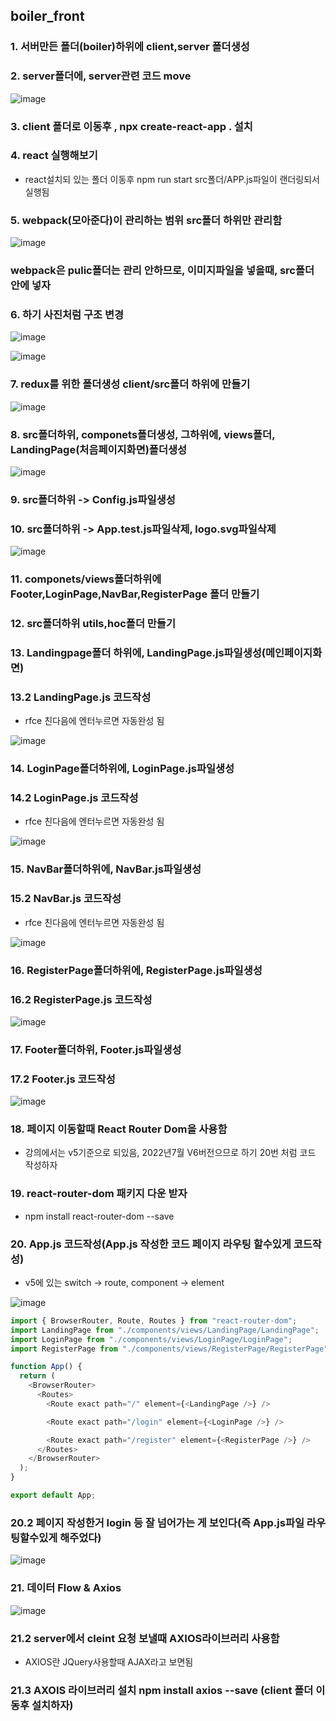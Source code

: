 ## boiler_front

### 1. 서버만든 폴더(boiler)하위에 client,server 폴더생성

### 2. server폴더에, server관련 코드 move

![image](https://user-images.githubusercontent.com/82345970/178127213-a7c55aa2-ddc5-4ce8-aad6-82d79025d457.png)

### 3. client 폴더로 이동후 , npx create-react-app . 설치

### 4. react 실행해보기
- react설치되 있는 폴더 이동후 npm run start src폴더/APP.js파일이 랜더링되서 실행됨

### 5. webpack(모아준다)이 관리하는 범위 src폴더 하위만 관리함

![image](https://user-images.githubusercontent.com/82345970/178127472-d6b3b47d-867e-4fe2-8fc4-3e86926b626e.png)

### webpack은 pulic폴더는 관리 안하므로, 이미지파일을 넣을때, src폴더 안에 넣자


### 6. 하기 사진처럼 구조 변경

![image](https://user-images.githubusercontent.com/82345970/178127514-db4aa50f-c5cf-4e78-a603-22ed56fdbd01.png)

![image](https://user-images.githubusercontent.com/82345970/178127526-c67b94da-ee0d-4ccb-b2f5-b4cb3c14fab3.png)

### 7. redux를 위한 폴더생성 client/src폴더 하위에 만들기

![image](https://user-images.githubusercontent.com/82345970/178127628-260d424c-5fd2-4cc7-b190-e6bf521671fa.png)


### 8. src폴더하위, componets폴더생성, 그하위에, views폴더, LandingPage(처음페이지화면)폴더생성

![image](https://user-images.githubusercontent.com/82345970/178127679-13fb728d-8b8d-4fb5-8070-8f4469b961b8.png)

### 9. src폴더하위 -> Config.js파일생성

### 10. src폴더하위 -> App.test.js파일삭제, logo.svg파일삭제

![image](https://user-images.githubusercontent.com/82345970/178127714-babf12ee-62c0-4cde-91c2-ed5bd3192071.png)

### 11. componets/views폴더하위에 Footer,LoginPage,NavBar,RegisterPage 폴더 만들기

### 12. src폴더하위 utils,hoc폴더 만들기

### 13. Landingpage폴더 하위에, LandingPage.js파일생성(메인페이지화면)

### 13.2 LandingPage.js 코드작성
- rfce 친다음에 엔터누르면 자동완성 됨

![image](https://user-images.githubusercontent.com/82345970/178127836-706544e1-54e6-4ae4-94b4-d45f99901792.png)

### 14. LoginPage폴더하위에, LoginPage.js파일생성

### 14.2 LoginPage.js 코드작성
- rfce 친다음에 엔터누르면 자동완성 됨

![image](https://user-images.githubusercontent.com/82345970/178127859-0f1a9a52-6fb0-40a8-841b-18d16e7aec8c.png)

### 15. NavBar폴더하위에, NavBar.js파일생성

### 15.2  NavBar.js 코드작성
- rfce 친다음에 엔터누르면 자동완성 됨

![image](https://user-images.githubusercontent.com/82345970/178127879-35c4bcb8-4b2b-4ea6-b1b3-4d1a12c056c1.png)

### 16. RegisterPage폴더하위에, RegisterPage.js파일생성

### 16.2 RegisterPage.js 코드작성

![image](https://user-images.githubusercontent.com/82345970/178127915-64e61a4b-2919-4934-9d84-f1d12d131112.png)

### 17. Footer폴더하위, Footer.js파일생성

### 17.2 Footer.js 코드작성

![image](https://user-images.githubusercontent.com/82345970/178127930-0b1f1548-402a-443e-890c-6ed440eeaa2c.png)

### 18. 페이지 이동할때 React Router Dom을 사용함
- 강의에서는 v5기준으로 되있음, 2022년7월 V6버전으므로 하기 20번 처럼 코드 작성하자

### 19. react-router-dom 패키지 다운 받자
- npm install react-router-dom --save

### 20. App.js 코드작성(App.js 작성한 코드 페이지 라우팅 할수있게 코드작성)
- v5에 있는 switch -> route, component -> element

![image](https://user-images.githubusercontent.com/82345970/178128436-dedcdd89-002d-4b03-aa76-481344eced22.png)

```js
import { BrowserRouter, Route, Routes } from "react-router-dom";
import LandingPage from "./components/views/LandingPage/LandingPage";
import LoginPage from "./components/views/LoginPage/LoginPage";
import RegisterPage from "./components/views/RegisterPage/RegisterPage";

function App() {
  return (
    <BrowserRouter>
      <Routes>
        <Route exact path="/" element={<LandingPage />} />

        <Route exact path="/login" element={<LoginPage />} />

        <Route exact path="/register" element={<RegisterPage />} />
      </Routes>
    </BrowserRouter>
  );
}

export default App;
```

### 20.2 페이지 작성한거 login 등 잘 넘어가는 게 보인다(즉 App.js파일 라우팅할수있게 해주었다)

![image](https://user-images.githubusercontent.com/82345970/178128483-0cdc6002-b33f-44fc-a83c-6b38cbe8928b.png)


### 21. 데이터 Flow & Axios

![image](https://user-images.githubusercontent.com/82345970/178128709-91c123ce-a656-464b-9bc7-529e01421657.png)

### 21.2 server에서 cleint 요청 보낼때 AXIOS라이브러리 사용함
- AXIOS란 JQuery사용할때 AJAX라고 보면됨

### 21.3 AXOIS 라이브러리 설치 npm install axios --save (client 폴더 이동후 설치하자)




























